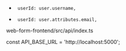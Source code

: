 -      userId: user.username,
+      userId: user.attributes.email,

web-form-frontend/src/api/index.ts

const API_BASE_URL =
  'http://localhost:5000';